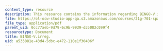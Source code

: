 ```yaml
---
content_type: resource
description: This resource contains the information regarding BINGO-V.irreg.
file: https://ol-ocw-studio-app-qa.s3.amazonaws.com/courses/21g-701-spanish-i-fall-2003/a533881e43d45dbce472110e1f30406f_MIT21G_701F03_8bingo.pdf
file_type: application/pdf
parent_uid: 0cc77aeb-9d79-6c9b-9939-d35082c099f4
resourcetype: Document
title: BINGO-V.irreg.
uid: a533881e-43d4-5dbc-e472-110e1f30406f
---
```

